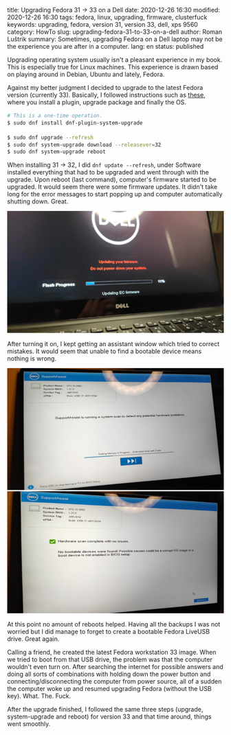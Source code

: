 title: Upgrading Fedora 31 -> 33 on a Dell
date: 2020-12-26 16:30
modified: 2020-12-26 16:30
tags: fedora, linux, upgrading, firmware, clusterfuck
keywords: upgrading, fedora, version 31, version 33, dell, xps 9560
category: HowTo
slug: upgrading-fedora-31-to-33-on-a-dell
author: Roman Luštrik
summary: Sometimes, upgrading Fedora on a Dell laptop may not be the experience you are after in a computer.
lang: en
status: published

Upgrading operating system usually isn't a pleasant experience in my book. This is especially true for Linux machines. This experience is drawn based on playing around in Debian, Ubuntu and lately, Fedora.

Against my better judgment I decided to upgrade to the latest Fedora version (currently 33). Basically, I followed instructions such as [these](https://www.linuxjournal.com/content/how-upgrade-fedora-32-fedora-33-cli-graphical-methods), where you install a plugin, upgrade package and finally the OS.

```bash
# This is a one-time operation.
$ sudo dnf install dnf-plugin-system-upgrade

$ sudo dnf upgrade --refresh
$ sudo dnf system-upgrade download --releasever=32
$ sudo dnf system-upgrade reboot
```

When installing 31 -> 32, I did `dnf update --refresh`, under Software installed everything that had to be upgraded and went through with the upgrade. Upon reboot (last command), computer's firmware started to be upgraded. It would seem there were some firmware updates. It didn't take long for the error messages to start popping up and computer automatically shutting down. Great.

<img src="images/updating_firmware.jpg"></img>

After turning it on, I kept getting an assistant window which tried to correct mistakes. It would seem that unable to find a bootable device means nothing is wrong.

<img src="images/support_assist_working.jpeg"></img>
<img src="images/support_assist_no_error.jpeg"></img>

At this point no amount of reboots helped. Having all the backups I was not worried but I did manage to forget to create a bootable Fedora LiveUSB drive. Great again.

Calling a friend, he created the latest Fedora workstation 33 image. When we tried to boot from that USB drive, the problem was that the computer wouldn't even turn on. After searching the internet for possible answers and doing all sorts of combinations with holding down the power button and connecting/disconnecting the computer from power source, all of a sudden the computer woke up and resumed upgrading Fedora (without the USB key). What. The. Fuck.

After the upgrade finished, I followed the same three steps (upgrade, system-upgrade and reboot) for version 33 and that time around, things went smoothly.
